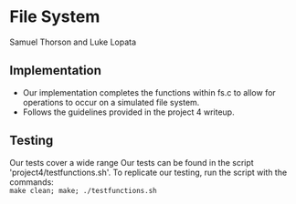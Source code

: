 # File System #
Samuel Thorson and Luke Lopata

## Implementation ##
- Our implementation completes the functions within fs.c to allow for operations to occur on a simulated file system.
- Follows the guidelines provided in the project 4 writeup.

## Testing ##
Our tests cover a wide range
Our tests can be found in the script 'project4/testfunctions.sh'. To replicate our testing, run the script with the commands:
<br/>
``` make clean; make; ./testfunctions.sh ```
<br/> 

